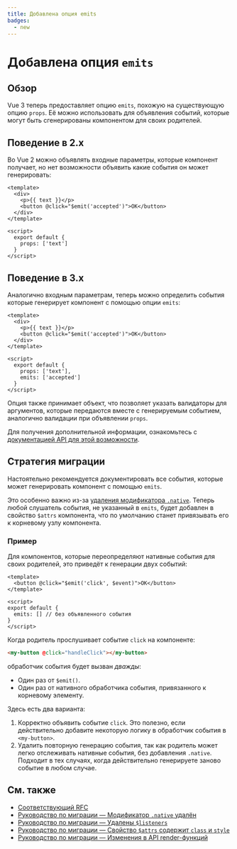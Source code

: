 ```yaml
---
title: Добавлена опция emits
badges:
  - new
---
```


# Добавлена опция `emits` <MigrationBadges :badges="$frontmatter.badges" />

## Обзор

Vue 3 теперь предоставляет опцию `emits`, похожую на существующую опцию `props`. Её можно использовать для объявления событий, которые могут быть сгенерированы компонентом для своих родителей.

## Поведение в 2.x

Во Vue 2 можно объявлять входные параметры, которые компонент получает, но нет возможности объявить какие события он может генерировать:

```vue
<template>
  <div>
    <p>{{ text }}</p>
    <button @click="$emit('accepted')">OK</button>
  </div>
</template>

<script>
  export default {
    props: ['text']
  }
</script>
```

## Поведение в 3.x

Аналогично входным параметрам, теперь можно определить события которые генерирует компонент с помощью опции `emits`:

```vue
<template>
  <div>
    <p>{{ text }}</p>
    <button @click="$emit('accepted')">OK</button>
  </div>
</template>

<script>
  export default {
    props: ['text'],
    emits: ['accepted']
  }
</script>
```

Опция также принимает объект, что позволяет указать валидаторы для аргументов, которые передаются вместе с генерируемым событием, аналогично валидации при объявлении `props`.

Для получения дополнительной информации, ознакомьтесь с [документацией API для этой возможности](../../api/options-data.md#emits).

## Стратегия миграции

Настоятельно рекомендуется документировать все события, которые может генерировать компонент с помощью `emits`.

Это особенно важно из-за [удаления модификатора `.native`](v-on-native-modifier-removed.md). Теперь любой слушатель события, не указанный в `emits`, будет добавлен в свойство `$attrs` компонента, что по умолчанию станет привязывать его к корневому узлу компонента.

### Пример

Для компонентов, которые переопределяют нативные события для своих родителей, это приведёт к генерации двух событий:

```vue
<template>
  <button @click="$emit('click', $event)">OK</button>
</template>

<script>
export default {
  emits: [] // без объявленного события
}
</script>
```

Когда родитель прослушивает событие `click` на компоненте:

```html
<my-button @click="handleClick"></my-button>
```

обработчик события будет вызван _дважды_:

- Один раз от `$emit()`.
- Один раз от нативного обработчика события, привязанного к корневому элементу.

Здесь есть два варианта:

1. Корректно объявить событие `click`. Это полезно, если действительно добавите некоторую логику в обработчик события в `<my-button>`.
2. Удалить повторную генерацию события, так как родитель может легко отслеживать нативные события, без добавления `.native`. Подходит в тех случаях, когда действительно генерируете заново событие в любом случае.

## См. также

- [Соответствующий RFC](https://github.com/vuejs/rfcs/blob/master/active-rfcs/0030-emits-option.md)
- [Руководство по миграции — Модификатор `.native` удалён](v-on-native-modifier-removed.md)
- [Руководство по миграции — Удалены `$listeners`](listeners-removed.md)
- [Руководство по миграции — Свойство `$attrs` содержит `class` и `style`](attrs-includes-class-style.md)
- [Руководство по миграции — Изменения в API render-функций](render-function-api.md)
